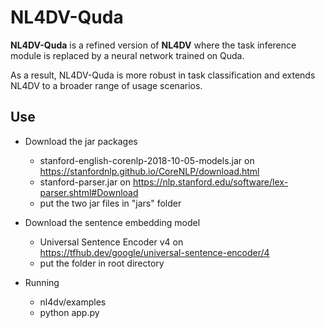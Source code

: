 # NL4DV-Quda

**NL4DV-Quda** is a refined version of **NL4DV** where the task inference module is replaced by a neural network trained on Quda.

As a result, NL4DV-Quda is more robust in task classification and extends NL4DV to a broader range of usage scenarios.

## Use ##
- Download the jar packages
  - stanford-english-corenlp-2018-10-05-models.jar on https://stanfordnlp.github.io/CoreNLP/download.html
  - stanford-parser.jar on https://nlp.stanford.edu/software/lex-parser.shtml#Download
  - put the two jar files in "jars" folder

- Download the sentence embedding model
  - Universal Sentence Encoder v4 on https://tfhub.dev/google/universal-sentence-encoder/4
  - put the folder in root directory
      
- Running
  - nl4dv/examples
  - python app.py